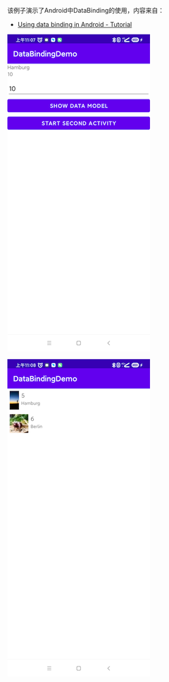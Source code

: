 该例子演示了Android中DataBinding的使用，内容来自：

+ [Using data binding in Android - Tutorial](https://www.vogella.com/tutorials/AndroidDatabinding/article.html)

![001](https://github.com/winfredzen/Android-Basic/blob/master/%E6%9E%B6%E6%9E%84/images/001.png)

![002](https://github.com/winfredzen/Android-Basic/blob/master/%E6%9E%B6%E6%9E%84/images/002.png)

